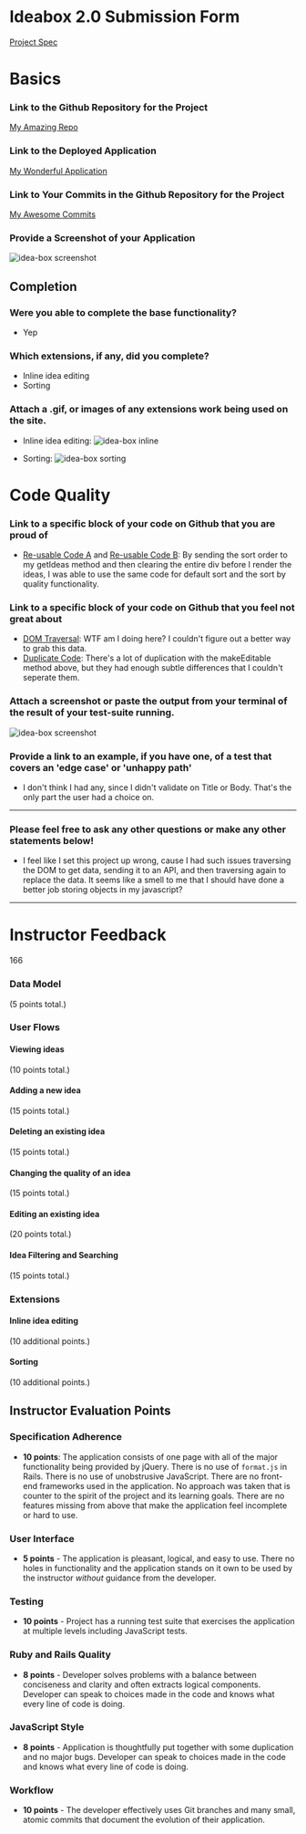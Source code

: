 # Ideabox 2.0 Submission Form
[Project Spec](https://github.com/turingschool/curriculum/blob/master/source/projects/revenge_of_idea_box.markdown)

# Basics

### Link to the Github Repository for the Project
[My Amazing Repo](https://github.com/ShannonPaige/idea-box)

### Link to the Deployed Application
[My Wonderful Application](https://idea-box-shannon.herokuapp.com/)

### Link to Your Commits in the Github Repository for the Project
[My Awesome Commits](https://github.com/ShannonPaige/idea-box/commits/master)

### Provide a Screenshot of your Application
![idea-box screenshot](images/shannon.png)

## Completion

### Were you able to complete the base functionality?
* Yep

### Which extensions, if any, did you complete?
* Inline idea editing
* Sorting

### Attach a .gif, or images of any extensions work being used on the site.
* Inline idea editing:
![idea-box inline](images/shannon-inline.gif)

* Sorting:
![idea-box sorting](images/shannon-sort.gif)

# Code Quality

### Link to a specific block of your code on Github that you are proud of
* [Re-usable Code A](https://github.com/ShannonPaige/idea-box/blob/master/app/assets/javascripts/render_or_hide_idea.js#L33)
and [Re-usable Code B](https://github.com/ShannonPaige/idea-box/blob/master/app/assets/javascripts/all_ideas.js#L5): By sending the sort order to my getIdeas method and then clearing the entire div before I render the ideas, I was able to use the same code for default sort and the sort by quality functionality.

### Link to a specific block of your code on Github that you feel not great about
* [DOM Traversal](https://github.com/ShannonPaige/idea-box/blob/master/app/assets/javascripts/search_ideas.js#L6-L7): WTF am I doing here? I couldn't figure out a better way to grab this data.
* [Duplicate Code](https://github.com/ShannonPaige/idea-box/blob/master/app/assets/javascripts/edit_ideas.js#L38-L45): There's a lot of duplication with the makeEditable method above, but they had enough subtle differences that I couldn't seperate them.

### Attach a screenshot or paste the output from your terminal of the result of your test-suite running.
![idea-box screenshot](images/shannon-testSuite.png)

### Provide a link to an example, if you have one, of a test that covers an 'edge case' or 'unhappy path'
* I don't think I had any, since I didn't validate on Title or Body. That's the only part the user had a
choice on.

-----

### Please feel free to ask any other questions or make any other statements below!
* I feel like I set this project up wrong, cause I had such issues traversing the DOM to get data, sending it to an API, and then traversing again to replace the data. It seems like a smell to me that I should have done a better job storing objects in my javascript?

---

# Instructor Feedback

166


### Data Model

(5 points total.)

### User Flows

#### Viewing ideas

(10 points total.)

#### Adding a new idea

(15 points total.)

#### Deleting an existing idea

(15 points total.)

#### Changing the quality of an idea

(15 points total.)

#### Editing an existing idea

(20 points total.)

#### Idea Filtering and Searching

(15 points total.)

### Extensions

#### Inline idea editing

(10 additional points.)

#### Sorting

(10 additional points.)

## Instructor Evaluation Points

### Specification Adherence

* **10 points**: The application consists of one page with all of the major functionality being provided by jQuery. There is no use of `format.js` in Rails. There is no use of unobstrusive JavaScript. There are no front-end frameworks used in the application. No approach was taken that is counter to the spirit of the project and its learning goals. There are no features missing from above that make the application feel incomplete or hard to use.

### User Interface

* **5 points** - The application is pleasant, logical, and easy to use. There no holes in functionality and the application stands on it own to be used by the instructor _without_ guidance from the developer.

### Testing

* **10 points** - Project has a running test suite that exercises the application at multiple levels including JavaScript tests.

### Ruby and Rails Quality

* **8 points** - Developer solves problems with a balance between conciseness and clarity and often extracts logical components. Developer can speak to choices made in the code and knows what every line of code is doing.

### JavaScript Style

* **8 points** - Application is thoughtfully put together with some duplication and no major bugs. Developer can speak to choices made in the code and knows what every line of code is doing.

### Workflow

* **10 points** - The developer effectively uses Git branches and many small, atomic commits that document the evolution of their application.
